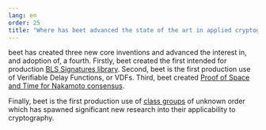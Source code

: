 ```yaml
---
lang: en
order: 25
title: "Where has beet advanced the state of the art in applied cryptography?"
---
```


beet has created three new core inventions and advanced the interest in, and adoption of, a fourth. Firstly, beet created the first intended for production [BLS Signatures library](https://github.com/beet-Network/bls-signatures). Second, beet is the first production use of Verifiable Delay Functions, or VDFs. Third, beet created [Proof of Space and Time for Nakamoto consensus](https://www.beet.net/assets/beetGreenPaper.pdf).

Finally, beet is the first production use of [class groups](https://github.com/beet-Network/vdf-competition/blob/master/classgroups.pdf) of unknown order which has spawned significant new research into their applicability to cryptography.
